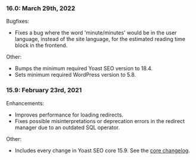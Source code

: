 ### 16.0: March 29th, 2022

Bugfixes:

* Fixes a bug where the word 'minute/minutes' would be in the user language, instead of the site language, for the estimated reading time block in the frontend.

Other:

* Bumps the minimum required Yoast SEO version to 18.4.
* Sets minimum required WordPress version to 5.8. 


### 15.9: February 23rd, 2021
Enhancements:
* Improves performance for loading redirects.
* Fixes possible misinterpretations or deprecation errors in the redirect manager due to an outdated SQL operator.

Other:
* Includes every change in Yoast SEO core 15.9. See the [core changelog](https://wordpress.org/plugins/wordpress-seo/#developers).

